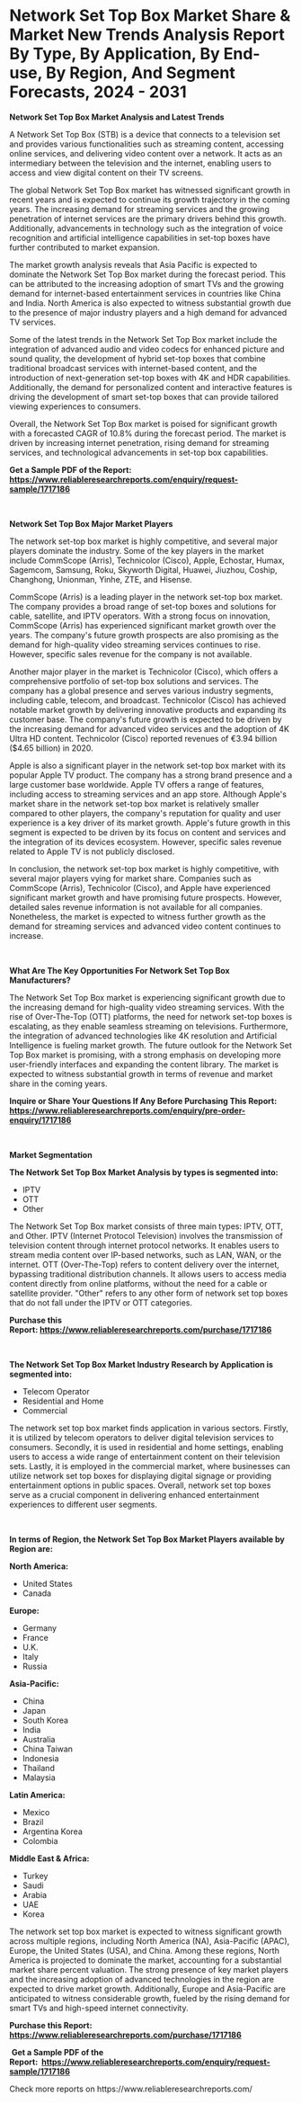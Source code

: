 <p><h1>Network Set Top Box Market Share & Market New Trends Analysis Report By Type, By Application, By End-use, By Region, And Segment Forecasts, 2024 - 2031</h1></p><p><strong>Network Set Top Box Market Analysis and Latest Trends</strong></p>
<p><p>A Network Set Top Box (STB) is a device that connects to a television set and provides various functionalities such as streaming content, accessing online services, and delivering video content over a network. It acts as an intermediary between the television and the internet, enabling users to access and view digital content on their TV screens.</p><p>The global Network Set Top Box market has witnessed significant growth in recent years and is expected to continue its growth trajectory in the coming years. The increasing demand for streaming services and the growing penetration of internet services are the primary drivers behind this growth. Additionally, advancements in technology such as the integration of voice recognition and artificial intelligence capabilities in set-top boxes have further contributed to market expansion.</p><p>The market growth analysis reveals that Asia Pacific is expected to dominate the Network Set Top Box market during the forecast period. This can be attributed to the increasing adoption of smart TVs and the growing demand for internet-based entertainment services in countries like China and India. North America is also expected to witness substantial growth due to the presence of major industry players and a high demand for advanced TV services.</p><p>Some of the latest trends in the Network Set Top Box market include the integration of advanced audio and video codecs for enhanced picture and sound quality, the development of hybrid set-top boxes that combine traditional broadcast services with internet-based content, and the introduction of next-generation set-top boxes with 4K and HDR capabilities. Additionally, the demand for personalized content and interactive features is driving the development of smart set-top boxes that can provide tailored viewing experiences to consumers.</p><p>Overall, the Network Set Top Box market is poised for significant growth with a forecasted CAGR of 10.8% during the forecast period. The market is driven by increasing internet penetration, rising demand for streaming services, and technological advancements in set-top box capabilities.</p></p>
<p><strong>Get a Sample PDF of the Report:&nbsp; <a href="https://www.reliableresearchreports.com/enquiry/request-sample/1717186">https://www.reliableresearchreports.com/enquiry/request-sample/1717186</a></strong></p>
<p>&nbsp;</p>
<p><strong>Network Set Top Box Major Market Players</strong></p>
<p><p>The network set-top box market is highly competitive, and several major players dominate the industry. Some of the key players in the market include CommScope (Arris), Technicolor (Cisco), Apple, Echostar, Humax, Sagemcom, Samsung, Roku, Skyworth Digital, Huawei, Jiuzhou, Coship, Changhong, Unionman, Yinhe, ZTE, and Hisense.</p><p>CommScope (Arris) is a leading player in the network set-top box market. The company provides a broad range of set-top boxes and solutions for cable, satellite, and IPTV operators. With a strong focus on innovation, CommScope (Arris) has experienced significant market growth over the years. The company's future growth prospects are also promising as the demand for high-quality video streaming services continues to rise. However, specific sales revenue for the company is not available.</p><p>Another major player in the market is Technicolor (Cisco), which offers a comprehensive portfolio of set-top box solutions and services. The company has a global presence and serves various industry segments, including cable, telecom, and broadcast. Technicolor (Cisco) has achieved notable market growth by delivering innovative products and expanding its customer base. The company's future growth is expected to be driven by the increasing demand for advanced video services and the adoption of 4K Ultra HD content. Technicolor (Cisco) reported revenues of €3.94 billion ($4.65 billion) in 2020.</p><p>Apple is also a significant player in the network set-top box market with its popular Apple TV product. The company has a strong brand presence and a large customer base worldwide. Apple TV offers a range of features, including access to streaming services and an app store. Although Apple's market share in the network set-top box market is relatively smaller compared to other players, the company's reputation for quality and user experience is a key driver of its market growth. Apple's future growth in this segment is expected to be driven by its focus on content and services and the integration of its devices ecosystem. However, specific sales revenue related to Apple TV is not publicly disclosed.</p><p>In conclusion, the network set-top box market is highly competitive, with several major players vying for market share. Companies such as CommScope (Arris), Technicolor (Cisco), and Apple have experienced significant market growth and have promising future prospects. However, detailed sales revenue information is not available for all companies. Nonetheless, the market is expected to witness further growth as the demand for streaming services and advanced video content continues to increase.</p></p>
<p>&nbsp;</p>
<p><strong>What Are The Key Opportunities For Network Set Top Box Manufacturers?</strong></p>
<p><p>The Network Set Top Box market is experiencing significant growth due to the increasing demand for high-quality video streaming services. With the rise of Over-The-Top (OTT) platforms, the need for network set-top boxes is escalating, as they enable seamless streaming on televisions. Furthermore, the integration of advanced technologies like 4K resolution and Artificial Intelligence is fueling market growth. The future outlook for the Network Set Top Box market is promising, with a strong emphasis on developing more user-friendly interfaces and expanding the content library. The market is expected to witness substantial growth in terms of revenue and market share in the coming years.</p></p>
<p><strong>Inquire or Share Your Questions If Any Before Purchasing This Report: <a href="https://www.reliableresearchreports.com/enquiry/pre-order-enquiry/1717186">https://www.reliableresearchreports.com/enquiry/pre-order-enquiry/1717186</a></strong></p>
<p>&nbsp;</p>
<p><strong>Market Segmentation</strong></p>
<p><strong>The Network Set Top Box Market Analysis by types is segmented into:</strong></p>
<p><ul><li>IPTV</li><li>OTT</li><li>Other</li></ul></p>
<p><p>The Network Set Top Box market consists of three main types: IPTV, OTT, and Other. IPTV (Internet Protocol Television) involves the transmission of television content through internet protocol networks. It enables users to stream media content over IP-based networks, such as LAN, WAN, or the internet. OTT (Over-The-Top) refers to content delivery over the internet, bypassing traditional distribution channels. It allows users to access media content directly from online platforms, without the need for a cable or satellite provider. "Other" refers to any other form of network set top boxes that do not fall under the IPTV or OTT categories.</p></p>
<p><strong>Purchase this Report:&nbsp;<a href="https://www.reliableresearchreports.com/purchase/1717186">https://www.reliableresearchreports.com/purchase/1717186</a></strong></p>
<p>&nbsp;</p>
<p><strong>The Network Set Top Box Market Industry Research by Application is segmented into:</strong></p>
<p><ul><li>Telecom Operator</li><li>Residential and Home</li><li>Commercial</li></ul></p>
<p><p>The network set top box market finds application in various sectors. Firstly, it is utilized by telecom operators to deliver digital television services to consumers. Secondly, it is used in residential and home settings, enabling users to access a wide range of entertainment content on their television sets. Lastly, it is employed in the commercial market, where businesses can utilize network set top boxes for displaying digital signage or providing entertainment options in public spaces. Overall, network set top boxes serve as a crucial component in delivering enhanced entertainment experiences to different user segments.</p></p>
<p>&nbsp;</p>
<p><strong>In terms of Region, the Network Set Top Box Market Players available by Region are:</strong></p>
<p>
    <p> <strong> North America: </strong>
        <ul>
            <li>United States</li>
            <li>Canada</li>
        </ul>
        </p> 
    <p> <strong> Europe: </strong>
        <ul>
            <li>Germany</li>
            <li>France</li>
            <li>U.K.</li>
            <li>Italy</li>
            <li>Russia</li>
        </ul>
        </p> 
    <p> <strong> Asia-Pacific: </strong>
        <ul>
            <li>China</li>
            <li>Japan</li>
            <li>South Korea</li>
            <li>India</li>
            <li>Australia</li>
            <li>China Taiwan</li>
            <li>Indonesia</li>
            <li>Thailand</li>
            <li>Malaysia</li>
        </ul>
        </p> 
    <p> <strong> Latin America: </strong>
        <ul>
            <li>Mexico</li>
            <li>Brazil</li>
            <li>Argentina Korea</li>
            <li>Colombia</li>
        </ul>
        </p> 
    <p> <strong> Middle East & Africa: </strong>
        <ul>
            <li>Turkey</li>
            <li>Saudi</li>
            <li>Arabia</li>
            <li>UAE</li>
            <li>Korea</li>
        </ul>
    </p>
    </p>
<p><p>The network set top box market is expected to witness significant growth across multiple regions, including North America (NA), Asia-Pacific (APAC), Europe, the United States (USA), and China. Among these regions, North America is projected to dominate the market, accounting for a substantial market share percent valuation. The strong presence of key market players and the increasing adoption of advanced technologies in the region are expected to drive market growth. Additionally, Europe and Asia-Pacific are anticipated to witness considerable growth, fueled by the rising demand for smart TVs and high-speed internet connectivity.</p></p>
<p><strong>Purchase this Report: <a href="https://www.reliableresearchreports.com/purchase/1717186">https://www.reliableresearchreports.com/purchase/1717186</a></strong></p>
<p>&nbsp;<strong>Get a Sample PDF of the Report:&nbsp;&nbsp;<a href="https://www.reliableresearchreports.com/enquiry/request-sample/1717186">https://www.reliableresearchreports.com/enquiry/request-sample/1717186</a></strong></p>
<p><strong></strong></p>
<p>Check more reports on https://www.reliableresearchreports.com/</p>